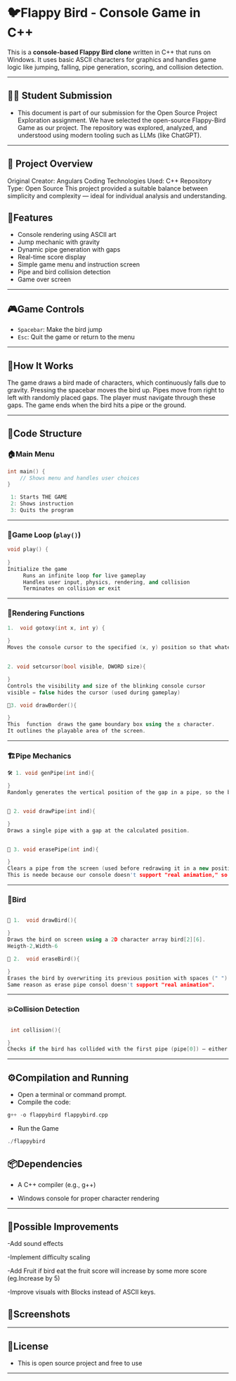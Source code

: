 
# 🐦Flappy Bird - Console Game in C++

This is a **console-based Flappy Bird clone** written in C++ that runs on Windows. It uses basic ASCII characters for graphics and handles game logic like jumping, falling, pipe generation, scoring, and collision detection.

---


## 👨‍🎓 Student Submission

- This document is part of our submission for the Open Source Project Exploration assignment. We have selected the open-source Flappy-Bird Game as our project. The repository was explored, analyzed, and understood using modern tooling such as  LLMs (like ChatGPT).

---
## 📌 Project Overview


Original Creator: Angulars Coding
Technologies Used: C++
Repository Type: Open Source
This project provided a suitable balance between simplicity and complexity — ideal for individual analysis and understanding.


## 🧩Features


- Console rendering using ASCII art
- Jump mechanic with gravity
- Dynamic pipe generation with gaps
- Real-time score display
- Simple game menu and instruction screen
- Pipe and bird collision detection
- Game over screen

---

## 🎮Game Controls

- `Spacebar`: Make the bird jump
- `Esc`: Quit the game or return to the menu

---

## 🧠How It Works

The game draws a bird made of characters, which continuously falls due to gravity. Pressing the spacebar moves the bird up. Pipes move from right to left with randomly placed gaps. The player must navigate through these gaps. The game ends when the bird hits a pipe or the ground.

---

## 🧱Code Structure

### 🏠Main Menu

```cpp
int main() {
    // Shows menu and handles user choices
}

 1: Starts THE GAME
 2: Shows instruction
 3: Quits the program
```

---

### 🔁Game Loop (`play()`)

```cpp
void play() {
     
}
Initialize the game
     Runs an infinite loop for live gameplay
     Handles user input, physics, rendering, and collision
     Terminates on collision or exit
```
---
### 🎨Rendering Functions

```cpp
1.  void gotoxy(int x, int y) {
    
}
Moves the console cursor to the specified (x, y) position so that whatever you cout will appear exactly there.
    

2. void setcursor(bool visible, DWORD size){

}
Controls the visibility and size of the blinking console cursor
visible = false hides the cursor (used during gameplay)

🎨3. void drawBorder(){

}
This  function  draws the game boundary box using the ± character. 
It outlines the playable area of the screen.
```
---
### 🏗️Pipe Mechanics
```cpp
🛠️ 1. void genPipe(int ind){

}
Randomly generates the vertical position of the gap in a pipe, so the bird has to fly at different heights.


🎨 2. void drawPipe(int ind){

}
Draws a single pipe with a gap at the calculated position.


🧹 3. void erasePipe(int ind){

}
Clears a pipe from the screen (used before redrawing it in a new position).
This is neede because our console doesn't support "real animation," so the pipe must be erased before moving it left and redrawing.
```
---
### 🐤Bird
```cpp

🎨 1.  void drawBird(){

}
Draws the bird on screen using a 2D character array bird[2][6].
Heigth-2,Width-6

🧽 2.  void eraseBird(){

}
Erases the bird by overwriting its previous position with spaces (" ").
Same reason as erase pipe consol doesn't support "real animation".

```
---

### 💥Collision Detection

```cpp

 int collision(){

}
Checks if the bird has collided with the first pipe (pipe[0]) — either hitting the pipe wall or missing the gap.

```
---
## ⚙️Compilation and Running

- Open a terminal or command prompt.
- Compile the code:
```cpp
g++ -o flappybird flappybird.cpp
```
- Run the Game
```cpp
./flappybird
```

## 📦Dependencies

- A C++ compiler (e.g., g++)

- Windows console for proper character rendering
---
## 🚀Possible Improvements
-Add sound effects

-Implement difficulty scaling

-Add Fruit if bird eat the fruit score will increase by some more score (eg.Increase by 5)

-Improve visuals with Blocks instead of ASCII keys.

## 📸Screenshots

---

## 📄License

- This is open source project and free to use

---


